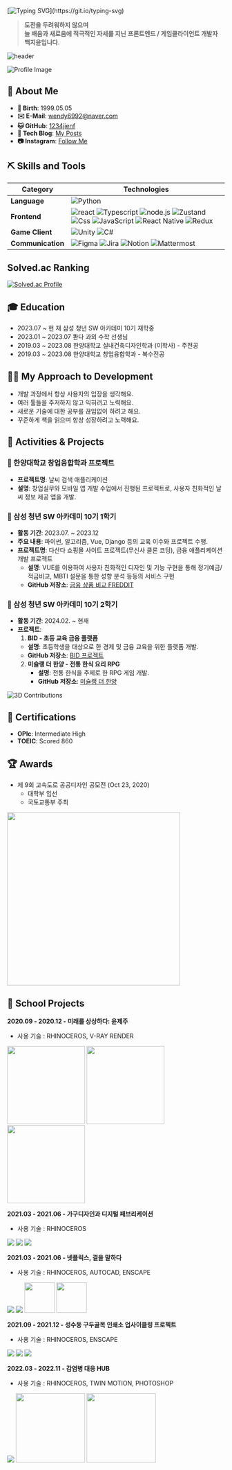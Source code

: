 <!-- ![header](https://capsule-render.vercel.app/api?type=waving&color=0:00bfcd,100:108b94&height=120&animation=fadeIn&section=footer&text=🌟🌠☄️🌃&fontAlign=70) -->

<!-- ![3d](./profile-3d-contrib/profile-green-animate.svg) -->


[![Typing SVG](https://readme-typing-svg.demolab.com/?font=Fira+Code&pause=1000&color=F7F7F7&background=0096FF&center=true&vCenter=true&random=false&width=435&height=38&lines=Hi+I'm+JiYoon+👋;)](https://git.io/typing-svg)


> **도전을 두려워하지 않으며**  
> **늘 배움과 새로움에 적극적인 자세를 지닌**
> **프론트엔드 / 게임클라이언트 개발자 백지윤입니다.**

![header](https://capsule-render.vercel.app/api?type=waving&color=0:00bfcd,100:108b94&height=120&animation=fadeIn&section=footer&text=🌟🌠☄️🌃&fontAlign=70)

![Profile Image](photo.jpeg)

<!-- [![Anurag's GitHub stats](https://github-readme-stats.vercel.app/api?username=1234jienf)](https://github.com/anuraghazra/github-readme-stats) -->

## 📖 About Me

- **🎂 Birth**: 1999.05.05
- **✉️ E-Mail**: wendy6992@naver.com
- **🐱 GitHub**: [1234jienf](https://github.com/1234jienf)
- **💾 Tech Blog**: [My Posts](https://velog.io/@jyoon6992/posts)
- **📷 Instagram**: [Follow Me](https://www.instagram.com/bjy_devportfolio)


## ⛏️ Skills and Tools

| Category    | Technologies                                                                                                                                                                                                 |
|-------------|--------------------------------------------------------------------------------------------------------------------------------------------------------------------------------------------------------------|
| **Language**     | ![Python](https://img.shields.io/badge/Python-3776AB?style=for-the-badge&logo=python&logoColor=white) |
| **Frontend**  | ![react](https://img.shields.io/badge/react-61DAFB?style=for-the-badge&logo=react&logoColor=black) ![Typescript](https://img.shields.io/badge/Typescript-3776AB?style=for-the-badge&logo=Typescript&logoColor=white) ![node.js](https://img.shields.io/badge/node.js-339933?style=for-the-badge&logo=Node.js&logoColor=white) ![Zustand](https://img.shields.io/badge/Zustand-000000?style=for-the-badge&logo=Zustand&logoColor=white) ![Css](https://img.shields.io/badge/CSS-239120?&style=for-the-badge&logo=css3&logoColor=white) ![JavaScript](https://img.shields.io/badge/JavaScript-F7DF1E?style=for-the-badge&logo=JavaScript&logoColor=white) ![React Native](https://img.shields.io/badge/React_Native-20232A?style=for-the-badge&logo=react&logoColor=61DAFB) ![Redux](https://img.shields.io/badge/Redux-593D88?style=for-the-badge&logo=redux&logoColor=white) |
| **Game Client**     | ![Unity](https://img.shields.io/badge/Unity-100000?style=for-the-badge&logo=unity&logoColor=white) ![C#](https://img.shields.io/badge/C%23-239120?style=for-the-badge&logo=c-sharp&logoColor=white) |
| **Communication** | ![Figma](https://img.shields.io/badge/Figma-F24E1E?style=for-the-badge&logo=Figma&logoColor=white) ![Jira](https://img.shields.io/badge/Jira-0052CC?style=for-the-badge&logo=Jira&logoColor=white) ![Notion](https://img.shields.io/badge/Notion-000000?style=for-the-badge&logo=Notion&logoColor=white) ![Mattermost](https://img.shields.io/badge/Mattermost-0058CC?style=for-the-badge&logo=Mattermost&logoColor=white) |

## Solved.ac Ranking

[![Solved.ac Profile](http://mazassumnida.wtf/api/v2/generate_badge?boj=jyoon6992)](https://solved.ac/jyoon6992/)

## 🎓 Education

- 2023.07 ~ 현     재     삼성 청년 SW 아카데미 10기 재학중
- 2023.01 ~ 2023.07     콴다 과외 수학 선생님
- 2019.03 ~ 2023.08     한양대학교 실내건축디자인학과 (이학사) - 주전공
- 2019.03 ~ 2023.08     한양대학교 창업융합학과 - 복수전공

## 🙋‍♂️ My Approach to Development

- 개발 과정에서 항상 사용자의 입장을 생각해요.
- 여러 툴들을 주저하지 않고 익히려고 노력해요.
- 새로운 기술에 대한 공부를 끊임없이 하려고 해요.
- 꾸준하게 책을 읽으며 항상 성장하려고 노력해요.

## 🎒 Activities & Projects

### 📎 한양대학교 창업융합학과 프로젝트
- **프로젝트명**: 날씨 검색 애플리케이션
- **설명**: 창업실무와 모바일 앱 개발 수업에서 진행된 프로젝트로, 사용자 친화적인 날씨 정보 제공 앱을 개발.

### 📍 삼성 청년 SW 아카데미 10기 1학기
- **활동 기간**: 2023.07. ~ 2023.12
- **주요 내용**: 파이썬, 알고리즘, Vue, Django 등의 교육 이수와 프로젝트 수행.
- **프로젝트명**: 다산다 쇼핑몰 사이트 프로젝트(무신사 클론 코딩), 금융 애플리케이션 개발 프로젝트
  - **설명**: VUE를 이용하여 사용자 친화적인 디자인 및 기능 구현을 통해 정기예금/적금비교, MBTI 설문을 통한 성향 분석 등등의 서비스 구현
  - **GitHub 저장소**: [금융 상품 비교 FREDDIT](https://github.com/1234jienf/final-pjt)

### 📍 삼성 청년 SW 아카데미 10기 2학기
- **활동 기간**: 2024.02. ~ 현재
- **프로젝트**:
  1. **BID - 초등 교육 금융 플랫폼**
    - **설명**: 초등학생을 대상으로 한 경제 및 금융 교육을 위한 플랫폼 개발.
    - **GitHub 저장소**: [BID 프로젝트](https://github.com/1234jienf/B-D)
  2. **미슐랭 더 한양 - 전통 한식 요리 RPG**
     - **설명**: 전통 한식을 주제로 한 RPG 게임 개발.
     - **GitHub 저장소**: [미슐랭 더 한양](https://github.com/1234jienf/Michelin-de-Hanyang)

![3D Contributions](./profile-3d-contrib/profile-green-animate.svg)

## 📜 Certifications

- **OPIc**: Intermediate High
- **TOEIC**: Scored 860


## 🏆 Awards

- 제 9회 고속도로 공공디자인 공모전 (Oct 23, 2020)
  - 대학부 입선
  - 국토교통부 주최

<img src="고속도로_공모전.jpg" width="400">

## 🔖 School Projects

**2020.09 - 2020.12 - 미래를 상상하다: 윤제주**
- 사용 기술 : RHINOCEROS, V-RAY RENDER
<p>
  <img src="윤제주1.png" width="180">
  <img src="윤제주2.png" width="180">
  <img src="윤제주3.png" width="180">
</p>

**2021.03 - 2021.06 - 가구디자인과 디지털 패브리케이션**
- 사용 기술 : RHINOCEROS
<p>
  <img src="가구1.png">
  <img src="가구2.png">
  <img src="가구3.png">
</p>

**2021.03 - 2021.06 - 넷플릭스, 결을 말하다**
- 사용 기술 : RHINOCEROS, AUTOCAD, ENSCAPE
<p>
  <img src="넷플릭스1.png">
  <img src="넷플릭스3.png">
  <img src="넷플릭스4.png" width="70">
  <img src="넷플릭스2.png" width="70">
</p>

**2021.09 - 2021.12 - 성수동 구두골목 인쇄소 업사이클링 프로젝트**
- 사용 기술 : RHINOCEROS, ENSCAPE
<p>
  <img src="성수동1.png">
  <img src="성수동2.png">
  <img src="성수동3.png">
</p>

**2022.03 - 2022.11 - 감염병 대응 HUB**
- 사용 기술 : RHINOCEROS, TWIN MOTION, PHOTOSHOP
<p>
  <img src="감염병1.png">
  <img src="감염병2.png" width="160">
  <img src="감염병3.png" width="160">
</p>